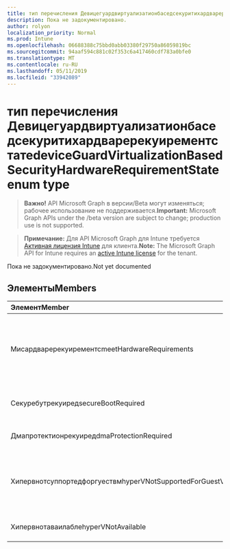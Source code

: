 ```yaml
---
title: тип перечисления Девицегуардвиртуализатионбаседсекуритихардваререкуирементстате
description: Пока не задокументировано.
author: rolyon
localization_priority: Normal
ms.prod: Intune
ms.openlocfilehash: 06688388c75bbd0abb03380f29750a86059819bc
ms.sourcegitcommit: 94aaf594c881c02f353c6a417460cdf783a0bfe0
ms.translationtype: MT
ms.contentlocale: ru-RU
ms.lasthandoff: 05/11/2019
ms.locfileid: "33942089"
---
```

# <a name="deviceguardvirtualizationbasedsecurityhardwarerequirementstate-enum-type"></a><span data-ttu-id="e94ad-103">тип перечисления Девицегуардвиртуализатионбаседсекуритихардваререкуирементстате</span><span class="sxs-lookup"><span data-stu-id="e94ad-103">deviceGuardVirtualizationBasedSecurityHardwareRequirementState enum type</span></span>

> <span data-ttu-id="e94ad-104">**Важно!** API Microsoft Graph в версии/Beta могут изменяться; рабочее использование не поддерживается.</span><span class="sxs-lookup"><span data-stu-id="e94ad-104">**Important:** Microsoft Graph APIs under the /beta version are subject to change; production use is not supported.</span></span>

> <span data-ttu-id="e94ad-105">**Примечание:** Для API Microsoft Graph для Intune требуется [Активная лицензия Intune](https://go.microsoft.com/fwlink/?linkid=839381) для клиента.</span><span class="sxs-lookup"><span data-stu-id="e94ad-105">**Note:** The Microsoft Graph API for Intune requires an [active Intune license](https://go.microsoft.com/fwlink/?linkid=839381) for the tenant.</span></span>

<span data-ttu-id="e94ad-106">Пока не задокументировано.</span><span class="sxs-lookup"><span data-stu-id="e94ad-106">Not yet documented</span></span>

## <a name="members"></a><span data-ttu-id="e94ad-107">Элементы</span><span class="sxs-lookup"><span data-stu-id="e94ad-107">Members</span></span>
|<span data-ttu-id="e94ad-108">Элемент</span><span class="sxs-lookup"><span data-stu-id="e94ad-108">Member</span></span>|<span data-ttu-id="e94ad-109">Значение</span><span class="sxs-lookup"><span data-stu-id="e94ad-109">Value</span></span>|<span data-ttu-id="e94ad-110">Описание</span><span class="sxs-lookup"><span data-stu-id="e94ad-110">Description</span></span>|
|:---|:---|:---|
|<span data-ttu-id="e94ad-111">Мисардваререкуирементс</span><span class="sxs-lookup"><span data-stu-id="e94ad-111">meetHardwareRequirements</span></span>|<span data-ttu-id="e94ad-112">нуль</span><span class="sxs-lookup"><span data-stu-id="e94ad-112">0</span></span>|<span data-ttu-id="e94ad-113">Система соответствует требованиям к конфигурации оборудования</span><span class="sxs-lookup"><span data-stu-id="e94ad-113">System meets hardware configuration requirements</span></span>|
|<span data-ttu-id="e94ad-114">Секуребутрекуиред</span><span class="sxs-lookup"><span data-stu-id="e94ad-114">secureBootRequired</span></span>|<span data-ttu-id="e94ad-115">1,1</span><span class="sxs-lookup"><span data-stu-id="e94ad-115">1</span></span>|<span data-ttu-id="e94ad-116">Необходима безопасная загрузка</span><span class="sxs-lookup"><span data-stu-id="e94ad-116">Secure boot required</span></span>|
|<span data-ttu-id="e94ad-117">Дмапротектионрекуиред</span><span class="sxs-lookup"><span data-stu-id="e94ad-117">dmaProtectionRequired</span></span>|<span data-ttu-id="e94ad-118">2</span><span class="sxs-lookup"><span data-stu-id="e94ad-118">2</span></span>|<span data-ttu-id="e94ad-119">Необходима защита DMA</span><span class="sxs-lookup"><span data-stu-id="e94ad-119">DMA protection required</span></span>|
|<span data-ttu-id="e94ad-120">Хипервнотсуппортедфоргуествм</span><span class="sxs-lookup"><span data-stu-id="e94ad-120">hyperVNotSupportedForGuestVM</span></span>|<span data-ttu-id="e94ad-121">SP4</span><span class="sxs-lookup"><span data-stu-id="e94ad-121">4</span></span>|<span data-ttu-id="e94ad-122">HyperV не поддерживается для гостевой ВИРТУАЛЬНОЙ машины</span><span class="sxs-lookup"><span data-stu-id="e94ad-122">HyperV not supported for Guest VM</span></span>|
|<span data-ttu-id="e94ad-123">Хипервнотаваилабле</span><span class="sxs-lookup"><span data-stu-id="e94ad-123">hyperVNotAvailable</span></span>|<span data-ttu-id="e94ad-124">8 </span><span class="sxs-lookup"><span data-stu-id="e94ad-124">8</span></span>|<span data-ttu-id="e94ad-125">Функция HyperV недоступна</span><span class="sxs-lookup"><span data-stu-id="e94ad-125">HyperV feature is not available</span></span>|





